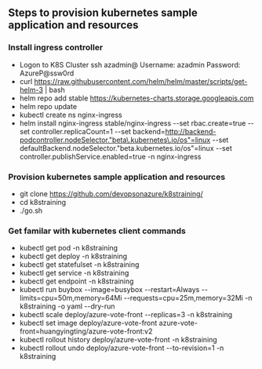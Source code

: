 ## Steps to provision kubernetes sample application and resources

### Install ingress controller
- Logon to K8S Cluster ssh azadmin@<Public IP>
Username: azadmin
Password: AzureP@ssw0rd
- curl https://raw.githubusercontent.com/helm/helm/master/scripts/get-helm-3 | bash
- helm repo add stable https://kubernetes-charts.storage.googleapis.com
- helm repo update
- kubectl create ns nginx-ingress
- helm install nginx-ingress stable/nginx-ingress --set rbac.create=true --set controller.replicaCount=1 --set backend=http://backend-podcontroller.nodeSelector."beta\.kubernetes\.io/os"=linux --set defaultBackend.nodeSelector."beta\.kubernetes\.io/os"=linux --set controller.publishService.enabled=true -n nginx-ingress

### Provision kubernetes sample application and resources
- git clone https://github.com/devopsonazure/k8straining/
- cd k8straining
- ./go.sh

### Get familar with kubernetes client commands
- kubectl get pod -n k8straining
- kubectl get deploy -n k8straining
- kubectl get statefulset -n k8straining
- kubectl get service -n k8straining
- kubectl get endpoint -n k8straining
- kubectl run buybox --image=busybox --restart=Always --limits=cpu=50m,memory=64Mi --requests=cpu=25m,memory=32Mi -n k8straining -o yaml --dry-run
- kubectl scale deploy/azure-vote-front --replicas=3 -n k8straining
- kubectl set image deploy/azure-vote-front azure-vote-front=huangyingting/azure-vote-front:v2
- kubectl rollout history deploy/azure-vote-front -n k8straining
- kubectl rollout undo deploy/azure-vote-front --to-revision=1 -n k8straining 

